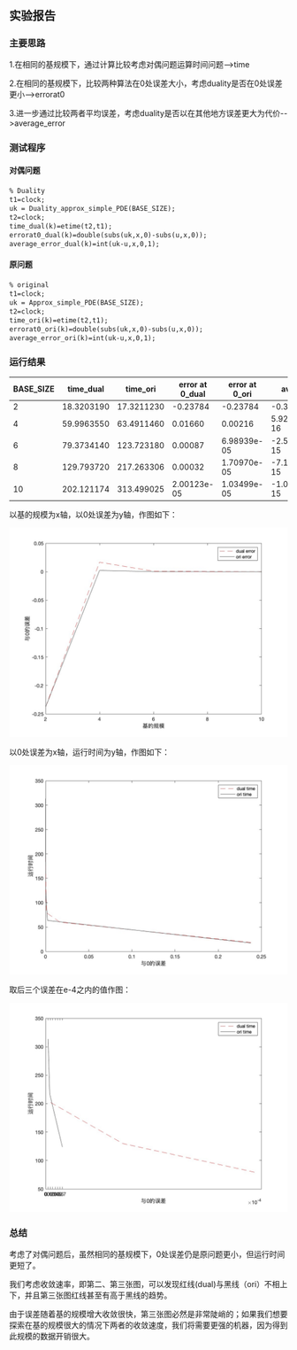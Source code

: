 ## 实验报告

### 主要思路

1.在相同的基规模下，通过计算比较考虑对偶问题运算时间问题-->time

2.在相同的基规模下，比较两种算法在0处误差大小，考虑duality是否在0处误差更小-->errorat0

3.进一步通过比较两者平均误差，考虑duality是否以在其他地方误差更大为代价-->average_error

### 测试程序

#### 对偶问题

```
% Duality 
t1=clock;
uk = Duality_approx_simple_PDE(BASE_SIZE);
t2=clock;
time_dual(k)=etime(t2,t1);
errorat0_dual(k)=double(subs(uk,x,0)-subs(u,x,0));
average_error_dual(k)=int(uk-u,x,0,1);
```

#### 原问题

```
% original
t1=clock;
uk = Approx_simple_PDE(BASE_SIZE);
t2=clock;
time_ori(k)=etime(t2,t1);
errorat0_ori(k)=double(subs(uk,x,0)-subs(u,x,0));
average_error_ori(k)=int(uk-u,x,0,1);
```

### 运行结果

| BASE_SIZE | time_dual  | time_ori   | error at 0_dual | error at 0_ori | average error_dual    | average error_ori     |
| --------- | ---------- | ---------- | --------------- | -------------- | --------------------- | --------------------- |
| 2         | 18.3203190 | 17.3211230 | -0.23784        | -0.23784       | -0.309945062063126    | -0.309945062063126    |
| 4         | 59.9963550 | 63.4911460 | 0.01660         | 0.00216        | 5.92118946466750e-16  | 3.76587649952853e-16  |
| 6         | 79.3734140 | 123.723180 | 0.00087         | 6.98939e-05    | -2.58060239843871e-15 | -4.04417240436790e-16 |
| 8         | 129.793720 | 217.263306 | 0.00032         | 1.70970e-05    | -7.13858601860314e-15 | -4.18535576566607e-16 |
| 10        | 202.121174 | 313.499025 | 2.00123e-05     | 1.03499e-05    | -1.03265544263801e-15 | -2.02800739164862e-17 |

以基的规模为x轴，以0处误差为y轴，作图如下：

![Alt text](<error at 0 comparation-1.jpg>)

以0处误差为x轴，运行时间为y轴，作图如下：

![Alt text](<converge speed comparation-1.jpg>)

取后三个误差在e-4之内的值作图：

![Alt text](<converge speed comparation-2.jpg>)

### 总结

考虑了对偶问题后，虽然相同的基规模下，0处误差仍是原问题更小，但运行时间更短了。

我们考虑收敛速率，即第二、第三张图，可以发现红线(dual)与黑线（ori）不相上下，并且第三张图红线甚至有高于黑线的趋势。

由于误差随着基的规模增大收敛很快，第三张图必然是非常陡峭的；如果我们想要探索在基的规模很大的情况下两者的收敛速度，我们将需要更强的机器，因为得到此规模的数据开销很大。
